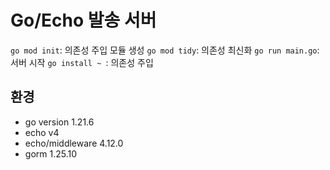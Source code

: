 # Go/Echo 발송 서버

`go mod init`: 의존성 주입 모듈 생성
`go mod tidy`: 의존성 최신화
`go run main.go`: 서버 시작
`go install ~ `: 의존성 주입


## 환경
- go version 1.21.6
- echo v4
- echo/middleware 4.12.0
- gorm 1.25.10